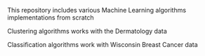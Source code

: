 This repository includes various Machine Learning algorithms implementations from scratch

Clustering algorithms works with the Dermatology data

Classification algorithms work with Wisconsin Breast Cancer data

